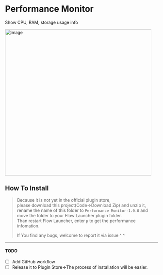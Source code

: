 # Performance Monitor
Show CPU, RAM, storage usage info

<img width="482" alt="image" src="https://github.com/x200706/Flow.Launcher.Plugin.PerformanceMonitor/assets/99391710/6565ecb0-6d5c-4258-b33d-6f7ff0609fc3">

## How To Install
>Because it is not yet in the official plugin store,<br>
>please download this project(Code->Download Zip) and unzip it,<br>
>rename the name of this folder to `Performance Monitor-1.0.0` and move the folder to your Flow Launcher plugin folder.<br>
>Than restart Flow Launcher, enter `p` to get the performance infomation.
>
>If You find any bugs, welcome to report it via issue ^ ^

***
#### TODO
- [ ] Add GitHub workflow
- [ ] Release it to Plugin Store->The process of installation will be easier.
